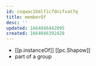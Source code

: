 ```yaml
---
id: coqwac1bmlfic7dnifxat7q
title: memberOf
desc: ''
updated: 1664046442095
created: 1664046392428
---
```

- [[p.instanceOf]] [[pc.Shapow]]
- part of a group